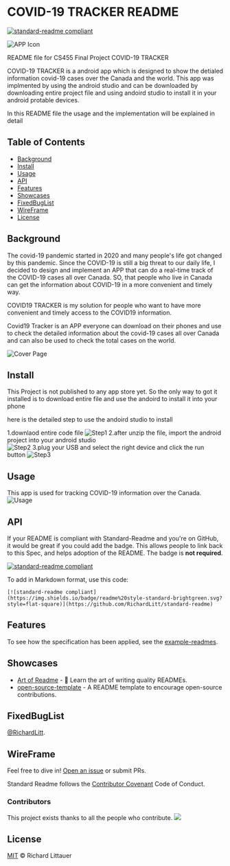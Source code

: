# COVID-19 TRACKER README

[![standard-readme compliant](https://img.shields.io/badge/readme%20style-standard-brightgreen.svg?style=flat-square)](https://github.com/Weistd/CS455FinalProject/blob/main/README.md)

![APP Icon](https://github.com/Weistd/CS455FinalProject/blob/main/ICON.png)

README file for CS455 Final Project COVID-19 TRACKER

COVID-19 TRACKER is a android app which is designed to show the detialed information covid-19 cases over the Canada and the world. This app was implmented by using the android studio and can be downloaded by downloading entire project file and using andoird studio to install it in your android protable devices.

In this README file the usage and the implementation will be explained in detail

## Table of Contents

- [Background](#background)
- [Install](#install)
- [Usage](#usage)
- [API](#API)
- [Features](#Features)
- [Showcases](#Showcases)
- [FixedBugList](#FixedBugList)
- [WireFrame](#WireFrame)
- [License](#license)

## Background
The covid-19 pandemic started in 2020 and many people's life got changed by this pandemic. Since the COVID-19 is still a big threat to our daily life, I decided to design and implement an APP that can do a real-time track of the COVID-19 cases all over Canada. SO, that people who live in Canada can get the information about COVID-19 in a more convenient and timely way.

COVID19 TRACKER is my solution for people who want to have more convenient and timely access to the COVID19 information.

Covid19 Tracker is an APP everyone can download on their phones and use to check the detailed information about the covid-19 cases all over Canada and can also be used to check the total cases on the world.

![Cover Page](https://github.com/Weistd/CS455FinalProject/blob/main/ShowCaseImage/flash_page.png)

## Install
This Project is not published to any app store yet. So the only way to got it installed is to download entire file and use the andoird to install it into your phone

here is the detailed step to use the andoird studio to install 

1.downlaod entire code file
![Step1](https://github.com/Weistd/CS455FinalProject/blob/main/ShowCaseImage/install_step1.png)
2.after unzip the file, import the android project into your android studio   
![Step2](https://github.com/Weistd/CS455FinalProject/blob/main/ShowCaseImage/install_step2.png)
3.plug your USB and select the right device and click the run button 
![Step3](https://github.com/Weistd/CS455FinalProject/blob/main/ShowCaseImage/install_step3.jpg)


## Usage

This app is used for tracking COVID-19 information over the Canada.
![Usage](https://github.com/Weistd/CS455FinalProject/blob/main/ShowCaseImage/showcase1.png)

## API

If your README is compliant with Standard-Readme and you're on GitHub, it would be great if you could add the badge. This allows people to link back to this Spec, and helps adoption of the README. The badge is **not required**.

[![standard-readme compliant](https://img.shields.io/badge/readme%20style-standard-brightgreen.svg?style=flat-square)](https://github.com/RichardLitt/standard-readme)

To add in Markdown format, use this code:

```
[![standard-readme compliant](https://img.shields.io/badge/readme%20style-standard-brightgreen.svg?style=flat-square)](https://github.com/RichardLitt/standard-readme)
```

## Features

To see how the specification has been applied, see the [example-readmes](example-readmes/).

## Showcases

- [Art of Readme](https://github.com/noffle/art-of-readme) - 💌 Learn the art of writing quality READMEs.
- [open-source-template](https://github.com/davidbgk/open-source-template/) - A README template to encourage open-source contributions.

## FixedBugList

[@RichardLitt](https://github.com/RichardLitt).

## WireFrame

Feel free to dive in! [Open an issue](https://github.com/RichardLitt/standard-readme/issues/new) or submit PRs.

Standard Readme follows the [Contributor Covenant](http://contributor-covenant.org/version/1/3/0/) Code of Conduct.

### Contributors

This project exists thanks to all the people who contribute. 
<a href="https://github.com/RichardLitt/standard-readme/graphs/contributors"><img src="https://opencollective.com/standard-readme/contributors.svg?width=890&button=false" /></a>


## License

[MIT](LICENSE) © Richard Littauer

